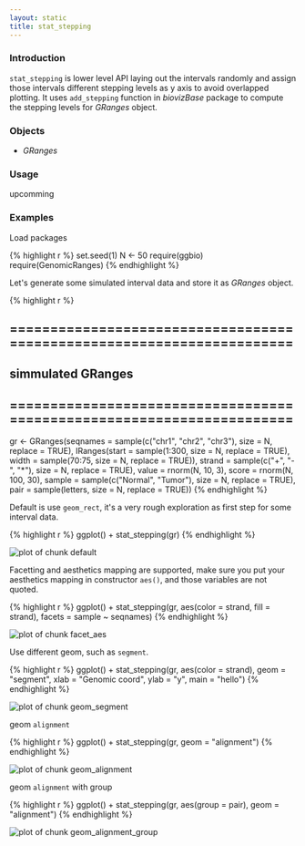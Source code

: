 ```yaml
---
layout: static
title: stat_stepping
---
```





### Introduction

`stat_stepping` is lower level API laying out the intervals randomly and assign
those intervals different stepping levels as y axis to avoid overlapped
plotting. It uses `add_stepping` function in *biovizBase* package to compute the
stepping levels for *GRanges* object.

### Objects
  * *GRanges*
  
### Usage
  upcomming

### Examples
Load packages


{% highlight r %}
set.seed(1)
N <- 50
require(ggbio)
require(GenomicRanges)
{% endhighlight %}



  
  Let's generate some simulated interval data and store it as *GRanges* object.


{% highlight r %}
## ======================================================================
## simmulated GRanges
## ======================================================================
gr <- GRanges(seqnames = sample(c("chr1", "chr2", "chr3"), size = N, 
    replace = TRUE), IRanges(start = sample(1:300, size = N, replace = TRUE), 
    width = sample(70:75, size = N, replace = TRUE)), strand = sample(c("+", 
    "-", "*"), size = N, replace = TRUE), value = rnorm(N, 10, 3), score = rnorm(N, 
    100, 30), sample = sample(c("Normal", "Tumor"), size = N, replace = TRUE), 
    pair = sample(letters, size = N, replace = TRUE))
{% endhighlight %}





Default is use `geom_rect`, it's a very rough exploration as first step for some interval data.



{% highlight r %}
ggplot() + stat_stepping(gr)
{% endhighlight %}

![plot of chunk default](http://tengfei.github.com/ggbio/stat/stat_stepping-default.png) 


Facetting and aesthetics mapping are supported, make sure you put your
aesthetics mapping in constructor `aes()`, and those variables are not quoted.



{% highlight r %}
ggplot() + stat_stepping(gr, aes(color = strand, fill = strand), 
    facets = sample ~ seqnames)
{% endhighlight %}

![plot of chunk facet_aes](http://tengfei.github.com/ggbio/stat/stat_stepping-facet_aes.png) 


Use different geom, such as `segment`.


{% highlight r %}
ggplot() + stat_stepping(gr, aes(color = strand), geom = "segment", 
    xlab = "Genomic coord", ylab = "y", main = "hello")
{% endhighlight %}

![plot of chunk geom_segment](http://tengfei.github.com/ggbio/stat/stat_stepping-geom_segment.png) 


geom `alignment`


{% highlight r %}
ggplot() + stat_stepping(gr, geom = "alignment")
{% endhighlight %}

![plot of chunk geom_alignment](http://tengfei.github.com/ggbio/stat/stat_stepping-geom_alignment.png) 


geom `alignment` with group 


{% highlight r %}
ggplot() + stat_stepping(gr, aes(group = pair), geom = "alignment")
{% endhighlight %}

![plot of chunk geom_alignment_group](http://tengfei.github.com/ggbio/stat/stat_stepping-geom_alignment_group.png) 


